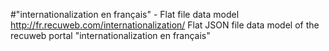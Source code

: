 #"internationalization en français" - Flat file data model
http://fr.recuweb.com/internationalization/
Flat JSON file data model of the recuweb portal "internationalization en français"
